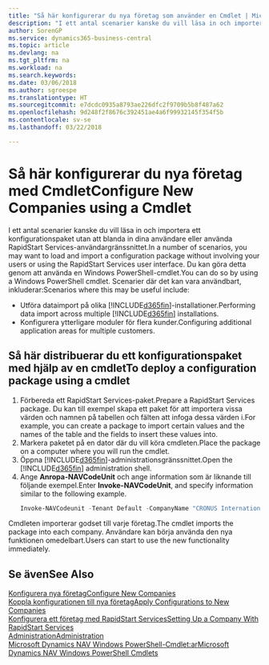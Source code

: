 ```yaml
---
title: "Så här konfigurerar du nya företag som använder en Cmdlet | Microsoft Docs"
description: "I ett antal scenarier kanske du vill läsa in och importera ett konfigurationspaket utan att blanda in dina användare eller använda RapidStart Services-användargränssnittet. Du kan göra detta genom att använda en Windows PowerShell-cmdlet."
author: SorenGP
ms.service: dynamics365-business-central
ms.topic: article
ms.devlang: na
ms.tgt_pltfrm: na
ms.workload: na
ms.search.keywords: 
ms.date: 03/06/2018
ms.author: sgroespe
ms.translationtype: HT
ms.sourcegitcommit: e7dcdc0935a8793ae226dfc2f9709b5b8f487a62
ms.openlocfilehash: 9d248f2f8676c392451ae4a6f99932145f354f5b
ms.contentlocale: sv-se
ms.lasthandoff: 03/22/2018

---
```

# <a name="configure-new-companies-using-a-cmdlet"></a><span data-ttu-id="aaa35-104">Så här konfigurerar du nya företag med Cmdlet</span><span class="sxs-lookup"><span data-stu-id="aaa35-104">Configure New Companies using a Cmdlet</span></span>
<span data-ttu-id="aaa35-105">I ett antal scenarier kanske du vill läsa in och importera ett konfigurationspaket utan att blanda in dina användare eller använda RapidStart Services-användargränssnittet.</span><span class="sxs-lookup"><span data-stu-id="aaa35-105">In a number of scenarios, you may want to load and import a configuration package without involving your users or using the RapidStart Services user interface.</span></span> <span data-ttu-id="aaa35-106">Du kan göra detta genom att använda en Windows PowerShell-cmdlet.</span><span class="sxs-lookup"><span data-stu-id="aaa35-106">You can do so by using a Windows PowerShell cmdlet.</span></span> <span data-ttu-id="aaa35-107">Scenarier där det kan vara användbart, inkluderar:</span><span class="sxs-lookup"><span data-stu-id="aaa35-107">Scenarios where this may be useful include:</span></span>  

- <span data-ttu-id="aaa35-108">Utföra dataimport på olika [!INCLUDE[d365fin](includes/d365fin_md.md)]-installationer.</span><span class="sxs-lookup"><span data-stu-id="aaa35-108">Performing data import across multiple [!INCLUDE[d365fin](includes/d365fin_md.md)] installations.</span></span>
- <span data-ttu-id="aaa35-109">Konfigurera ytterligare moduler för flera kunder.</span><span class="sxs-lookup"><span data-stu-id="aaa35-109">Configuring additional application areas for multiple customers.</span></span>  

## <a name="to-deploy-a-configuration-package-using-a-cmdlet"></a><span data-ttu-id="aaa35-110">Så här distribuerar du ett konfigurationspaket med hjälp av en cmdlet</span><span class="sxs-lookup"><span data-stu-id="aaa35-110">To deploy a configuration package using a cmdlet</span></span>  

1. <span data-ttu-id="aaa35-111">Förbereda ett RapidStart Services-paket.</span><span class="sxs-lookup"><span data-stu-id="aaa35-111">Prepare a RapidStart Services package.</span></span> <span data-ttu-id="aaa35-112">Du kan till exempel skapa ett paket för att importera vissa värden och namnen på tabellen och fälten att infoga dessa värden i.</span><span class="sxs-lookup"><span data-stu-id="aaa35-112">For example, you can create a package to import certain values and the names of the table and the fields to insert these values into.</span></span>  
2. <span data-ttu-id="aaa35-113">Markera paketet på en dator där du vill köra cmdleten.</span><span class="sxs-lookup"><span data-stu-id="aaa35-113">Place the package on a computer where you will run the cmdlet.</span></span>  
3. <span data-ttu-id="aaa35-114">Öppna [!INCLUDE[d365fin](includes/d365fin_md.md)]-administrationsgränssnittet.</span><span class="sxs-lookup"><span data-stu-id="aaa35-114">Open the [!INCLUDE[d365fin](includes/d365fin_md.md)] administration shell.</span></span>  
4. <span data-ttu-id="aaa35-115">Ange **Anropa-NAVCodeUnit** och ange information som är liknande till följande exempel.</span><span class="sxs-lookup"><span data-stu-id="aaa35-115">Enter **Invoke-NAVCodeUnit**, and specify information similar to the following example.</span></span>  
    ```powershell  
    Invoke-NAVCodeunit -Tenant Default -CompanyName "CRONUS International Ltd." -CodeunitId 8620 -MethodName ImportRapidStartPackage -Argument "C:TEMPRS_CONFIG.rapidstart" -ServerInstance DynamicsNAV71  

    ```
<span data-ttu-id="aaa35-116">Cmdleten importerar godset till varje företag.</span><span class="sxs-lookup"><span data-stu-id="aaa35-116">The cmdlet imports the package into each company.</span></span> <span data-ttu-id="aaa35-117">Användare kan börja använda den nya funktionen omedelbart.</span><span class="sxs-lookup"><span data-stu-id="aaa35-117">Users can start to use the new functionality immediately.</span></span>  

## <a name="see-also"></a><span data-ttu-id="aaa35-118">Se även</span><span class="sxs-lookup"><span data-stu-id="aaa35-118">See Also</span></span>  
[<span data-ttu-id="aaa35-119">Konfigurera nya företag</span><span class="sxs-lookup"><span data-stu-id="aaa35-119">Configure New Companies</span></span>](admin-how-to-configure-new-companies.md)  
[<span data-ttu-id="aaa35-120">Koppla konfigurationen till nya företag</span><span class="sxs-lookup"><span data-stu-id="aaa35-120">Apply Configurations to New Companies</span></span>](admin-apply-configuration-to-new-companies.md)  
[<span data-ttu-id="aaa35-121">Konfigurera ett företag med RapidStart Services</span><span class="sxs-lookup"><span data-stu-id="aaa35-121">Setting Up a Company With RapidStart Services</span></span>](admin-set-up-a-company-with-rapidstart.md)  
[<span data-ttu-id="aaa35-122">Administration</span><span class="sxs-lookup"><span data-stu-id="aaa35-122">Administration</span></span>](admin-setup-and-administration.md)  
[<span data-ttu-id="aaa35-123">Microsoft Dynamics NAV Windows PowerShell-Cmdlet:ar</span><span class="sxs-lookup"><span data-stu-id="aaa35-123">Microsoft Dynamics NAV Windows PowerShell Cmdlets</span></span>](/dynamics-nav/microsoft-dynamics-nav-windows-powershell-cmdlets)

